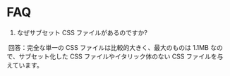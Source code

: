 # FAQ

1. なぜサブセット CSS ファイルがあるのですか?

&nbsp;回答：完全な単一の CSS ファイルは比較的大きく、最大のものは 1.1MB なので、サブセット化した CSS ファイルやイタリック体のない CSS ファイルを与えています。
